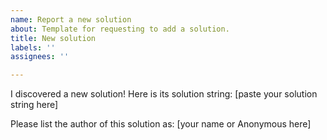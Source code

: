```yaml
---
name: Report a new solution
about: Template for requesting to add a solution.
title: New solution
labels: ''
assignees: ''

---
```


I discovered a new solution! Here is its solution string:
[paste your solution string here]

Please list the author of this solution as: [your name or Anonymous here]
